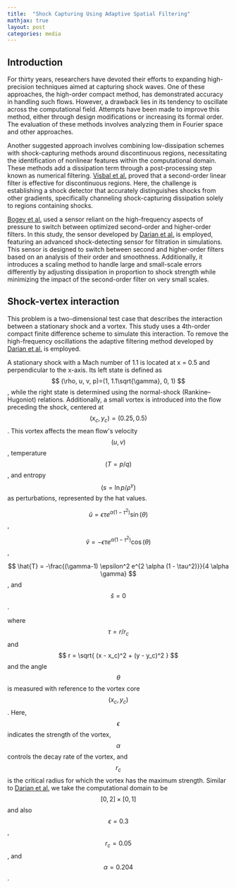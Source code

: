 ```yaml
---
title:  "Shock Capturing Using Adaptive Spatial Filtering"
mathjax: true
layout: post
categories: media
---
```


## Introduction

For thirty years, researchers have devoted their efforts to expanding high-precision techniques aimed at capturing shock waves. One of these approaches, the high-order compact method, has demonstrated accuracy in handling such flows. However, a drawback lies in its tendency to oscillate across the computational field. Attempts have been made to improve this method, either through design modifications or increasing its formal order. The evaluation of these methods involves analyzing them in Fourier space and other approaches.

Another suggested approach involves combining low-dissipation schemes with shock-capturing methods around discontinuous regions, necessitating the identification of nonlinear features within the computational domain. These methods add a dissipation term through a post-processing step known as numerical filtering.  [Visbal et al.](https://doi.org/10.2514/6.2005-1265) proved that a second-order linear filter is effective for discontinuous regions. Here, the challenge is establishing a shock detector that accurately distinguishes shocks from other gradients, specifically channeling shock-capturing dissipation solely to regions containing shocks.

[Bogey et al.](https://doi.org/10.1016/j.jcp.2008.10.042) used a sensor reliant on the high-frequency aspects of pressure to switch between optimized second-order and higher-order filters. In this study, the sensor developed by [Darian et al.](https://doi.org/10.1016/j.jcp.2010.09.028)  is employed, featuring an advanced shock-detecting sensor for filtration in simulations. This sensor is designed to switch between second and higher-order filters based on an analysis of their order and smoothness. Additionally, it introduces a scaling method to handle large and small-scale errors differently by adjusting dissipation in proportion to shock strength while minimizing the impact of the second-order filter on very small scales.

## Shock-vertex interaction

This problem is a two-dimensional test case that describes the interaction between a stationary shock and a vortex. This study uses a 4th-order compact finite difference scheme to simulate this interaction. To remove the high-frequency oscillations the adaptive filtering method developed by [Darian et al.](https://doi.org/10.1016/j.jcp.2010.09.028) is employed.


A stationary shock with a Mach number of 1.1 is located at x = 0.5 and perpendicular to the x-axis. Its left state is defined as $$ (\rho, u, v, p)=(1, 1.1\sqrt{\gamma}, 0, 1) $$, while the right state is determined using the normal-shock (Rankine–Hugoniot) relations. Additionally, a small vortex is introduced into the flow preceding the shock, centered at $$ (x_c , y_c ) = (0.25, 0.5) $$. This vortex affects the mean flow's velocity $$ (u, v)$$, temperature $$ (T = p/q)$$, and entropy $$(s = \ln{p / \rho ^ \gamma})$$ as perturbations, represented by the hat values.

$$ \hat{u} = \epsilon \tau e^{\alpha (1-\tau ^ 2)} \sin(\theta) $$,

$$ \hat{v} = -\epsilon \tau e^{\alpha (1-\tau ^ 2)} \cos(\theta) $$,

$$ \hat{T} = -\frac{(\gamma-1) \epsilon^2 e^{2 \alpha (1 - \tau^2)}}{4 \alpha \gamma} $$, and $$ \hat{s}=0 $$.

where $$ \tau = r/r_c$$ and $$ r = \sqrt{ (x - x_c)^2 + (y - y_c)^2 } $$ and the angle $$ \theta $$ is measured with reference to the vortex core $$ (x_c , y_c )$$. Here, $$ \epsilon $$ indicates the strength of the vortex, $$ \alpha $$ controls the decay rate of the vortex, and $$ r_c $$ is the critical radius for which the vortex has  the maximum strength. Similar to [Darian et al.](https://doi.org/10.1016/j.jcp.2010.09.028) we take the computational domain to be $$ [0, 2] \times [0, 1]$$ and also $$ \epsilon = 0.3 $$, $$ r_c = 0.05 $$, and  $$ \alpha = 0.204 $$.

